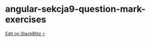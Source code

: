 # angular-sekcja9-question-mark-exercises

[Edit on StackBlitz ⚡️](https://stackblitz.com/edit/angular-sekcja9-question-mark-exercises)